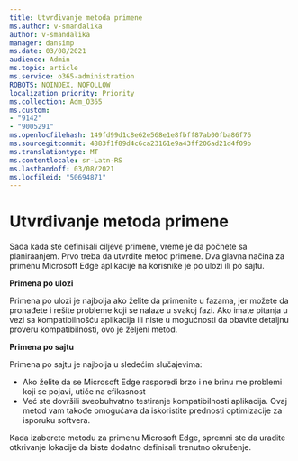 ```yaml
---
title: Utvrđivanje metoda primene
ms.author: v-smandalika
author: v-smandalika
manager: dansimp
ms.date: 03/08/2021
audience: Admin
ms.topic: article
ms.service: o365-administration
ROBOTS: NOINDEX, NOFOLLOW
localization_priority: Priority
ms.collection: Adm_O365
ms.custom:
- "9142"
- "9005291"
ms.openlocfilehash: 149fd99d1c8e62e568e1e8fbff87ab00fba86f76
ms.sourcegitcommit: 4883f1f89d4c6ca23161e9a43ff206ad21d4f09b
ms.translationtype: MT
ms.contentlocale: sr-Latn-RS
ms.lasthandoff: 03/08/2021
ms.locfileid: "50694871"
---
```

# <a name="determine-your-deployment-method"></a>Utvrđivanje metoda primene

Sada kada ste definisali ciljeve primene, vreme je da počnete sa planiraanjem. Prvo treba da utvrdite metod primene. Dva glavna načina za primenu Microsoft Edge aplikacije na korisnike je po ulozi ili po sajtu.

**Primena po ulozi**

Primena po ulozi je najbolja ako želite da primenite u fazama, jer možete da pronađete i rešite probleme koji se nalaze u svakoj fazi. Ako imate pitanja u vezi sa kompatibilnošću aplikacija ili niste u mogućnosti da obavite detaljnu proveru kompatibilnosti, ovo je željeni metod.

**Primena po sajtu**

Primena po sajtu je najbolja u sledećim slučajevima:
- Ako želite da se Microsoft Edge rasporedi brzo i ne brinu me problemi koji se pojavi, utiče na efikasnost
- Već ste dovršili sveobuhvatno testiranje kompatibilnosti aplikacija. Ovaj metod vam takođe omogućava da iskoristite prednosti optimizacije za isporuku softvera.

Kada izaberete metodu za primenu Microsoft Edge, spremni ste da uradite otkrivanje lokacije da biste dodatno definisali trenutno okruženje.
